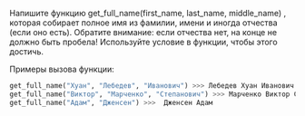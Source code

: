 Напишите функцию get_full_name(first_name, last_name, middle_name) , которая собирает полное имя из фамилии, имени и иногда отчества (если оно есть). Обратите внимание: если отчества нет, на конце не должно быть пробела! Используйте условие в функции, чтобы этого достичь.

Примеры вызова функции:

```python
get_full_name("Хуан", "Лебедев", "Иванович") >>> Лебедев Хуан Иванович
get_full_name("Виктор", "Марченко", "Степанович") >>> Марченко Виктор Степанович
get_full_name("Адам", "Дженсен") >>>  Дженсен Адам
```
